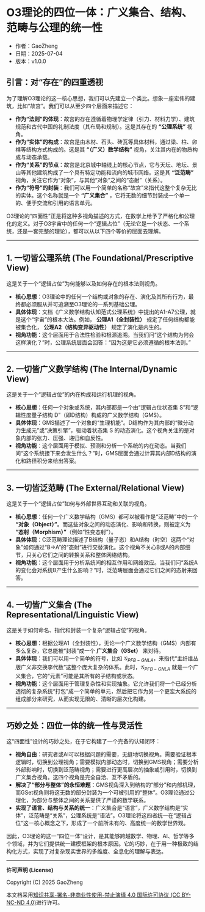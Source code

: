 # **O3理论的四位一体：广义集合、结构、范畴与公理的统一性**

- 作者：GaoZheng
- 日期：2025-07-04
- 版本：v1.0.0

## 引言：对“存在”的四重透视

为了理解O3理论的这一核心思想，我们可以先建立一个类比。想象一座宏伟的建筑，比如“故宫”。我们可以从至少四个层面来描述它：

* **作为“法则”的体现**：故宫的存在遵循着物理学定律（引力、材料力学）、建筑规范和古代中国的礼制法度（其布局和规制）。这是其存在的 **“公理系统”** 视角。
* **作为“实体”的构成**：故宫是由木材、石头、砖瓦等具体材料，通过梁、柱、卯榫等结构方式构成的。这是其 **“（广义）数学结构”** 视角，关注其内在的物质构成与动态承载。
* **作为“关系”的节点**：故宫是北京城中轴线上的核心节点，它与天坛、地坛、景山等其他建筑构成了一个具有特定功能和流向的城市网络。这是其 **“泛范畴”** 视角，关注它作为“对象”，与其他“对象”之间的“态射”（关系）。
* **作为“符号”的封装**：我们可以用一个简单的名称“故宫”来指代这整个复杂无比的实体。这个名称就是一个 **“广义集合”** ，它将无数的细节封装成一个单一的、便于交流和引用的语言单元。

O3理论的“四面性”正是将这种多视角描述的方式，在数学上给予了严格化和公理化的定义。对于O3宇宙中的任何一个“逻辑占位”（无论它是一个状态、一个系统，还是一套完整的理论），都可以从以下四个等价的层面去理解。

---

## 1. 一切皆公理系统 (The Foundational/Prescriptive View)

这是关于一个“逻辑占位”为何能够以及如何存在的根本法则视角。

* **核心思想**：O3理论中的任何一个结构或对象的存在、演化及其所有行为，最终都必须服从并可追溯至O3理论的一系列基础公理。
* **具体体现**：文档《广义数学结构认知范式公理系统》中提出的A1-A7公理，就是这个“宇宙”的根本大法。例如， **公理A1（全封装性）** 规定了任何结构都能被集合化， **公理A2（结构变异驱动性）** 规定了演化是内生的。
* **视角功能**：这个层面用于合法性检验和根源追溯。当我们问“这个结构为何会这样演化？”时，公理系统层面会回答：“因为这是它必须遵循的根本法则。”

---

## 2. 一切皆广义数学结构 (The Internal/Dynamic View)

这是关于一个“逻辑占位”的内在构成和运行机理的视角。

* **核心思想**：任何一个对象或系统，其内部都是一个由“逻辑占位状态集 S”和“逻辑性度量子结构 D”（即D结构）构成的广义数学结构（GMS）。
* **具体体现**：GMS描述了一个对象的“生理机能”。D结构作为其内部的“微分动力生成元”或“决策引擎”，驱动着状态集 S 的动态演化。这个视角关注的是对象内部的张力、压强、递归和自反性。
* **视角功能**：这个层面用于模拟、预测和分析一个系统的内在动态。当我们问“这个系统接下来会发生什么？”时，GMS层面会通过计算其内部D结构的演化和路径积分来给出答案。

---

## 3. 一切皆泛范畴 (The External/Relational View)

这是关于一个“逻辑占位”如何与外部世界互动和关联的视角。

* **核心思想**：任何一个广义数学结构（GMS）都可以被看作是“泛范畴”中的一个 **“对象（Object）”**。而这些对象之间的动态演化、影响和转换，则被定义为 **“态射（Morphism）”**（例如“性变态射”）。
* **具体体现**：C泛范畴理论描述了B结构（量子态）和A结构（时空）这两个“对象”如何通过“B→A”的“态射”进行交替演化。这个视角不关心B或A的内部细节，只关心它们之间的转换关系和整体网络结构。
* **视角功能**：这个层面用于分析系统间的相互作用和网络效应。当我们问“系统A的变化会对系统B产生什么影响？”时，泛范畴层面会通过它们之间的态射来回答。

---

## 4. 一切皆广义集合 (The Representational/Linguistic View)

这是关于如何命名、指代和封装一个复杂“逻辑占位”的视角。

* **核心思想**：根据公理A1（全封装性），无论一个广义数学结构（GMS）内部有多么复杂，它总能被“封装”成一个 **广义集合（GSet）** 来对待。
* **具体体现**：我们可以用一个简单的符号，比如 $\mathcal{G}_{PFB-GNLA}$，来指代“主纤维丛版广义非交换李代数”这整个庞大复杂的体系。此时，$\mathcal{G}_{PFB-GNLA}$ 就是一个广义集合，它的“元素”可能是其所有的子结构或状态。
* **视角功能**：这个层面用于管理复杂性和实现抽象。它允许我们将一个已经分析透彻的复杂系统“打包”成一个简单的单元，然后把它作为另一个更宏大系统的组成部分来研究，从而实现无限的、清晰的层次化构建。

---

## 巧妙之处：四位一体的统一性与灵活性

这“四面性”设计的巧妙之处，在于它构建了一个完备的认知闭环：

* **视角自由**：研究者或AI可以根据问题的需要，无缝地切换视角。需要验证根本逻辑时，切换到公理视角；需要模拟内部动态时，切换到GMS视角；需要分析外部影响时，切换到泛范畴视角；需要进行更高层次的抽象或引用时，切换到广义集合视角。这四个视角是完全自洽、互不矛盾的。
* **解决了“部分与整体”的永恒难题**：GMS视角深入到结构的“部分”和内部机理，而GSet视角则将这无数的部分封装为一个可被引用的“整体”。O3理论通过公理化，为部分与整体之间的关系提供了严谨的数学联系。
* **实现了语言、结构与关系的统一**：广义集合是“语言”，广义数学结构是“实体”，泛范畴是“关系”，公理系统是“语法”。O3理论将这四者统一在“逻辑占位”这一核心概念之下，形成了一个前所未有的、高度统一的数学世界观。

因此，O3理论的这一“四位一体”设计，是其能够跨越数学、物理、AI、哲学等多个领域，并为它们提供统一建模框架的根本原因。它的巧妙，在于用一种极致的结构化方式，实现了对复杂现实世界的多维度、全息化的理解与表达。

---

**许可声明 (License)**

Copyright (C) 2025 GaoZheng 

本文档采用[知识共享-署名-非商业性使用-禁止演绎 4.0 国际许可协议 (CC BY-NC-ND 4.0)](https://creativecommons.org/licenses/by-nc-nd/4.0/deed.zh-Hans)进行许可。
